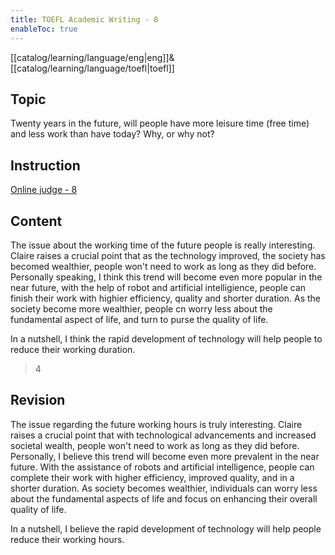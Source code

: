 ```yaml
---
title: TOEFL Academic Writing - 8
enableToc: true
---
```

[[catalog/learning/language/eng|eng]]&
[[catalog/learning/language/toefl|toefl]]

## Topic

Twenty years in the future, will people have more leisure time (free time) and less work than have today? Why, or why not?

## Instruction

[Online judge - 8](https://ibt2-toefl-pt.ets.org/dg?code=A08&_gl=1*1hmxrv6*_gcl_au*ODQ2Mjc5MjE0LjE2ODEyMTE0MzU.*_ga*MTE4NTQ1NjgxNi4xNjgxMjExNDM1*_ga_T2TH8KSGFZ*MTY4NTA5MjM1NS41LjAuMTY4NTA5MjQwNi45LjAuMA..&_ga=2.225473946.181538343.1685082710-1185456816.1681211435)

## Content

The issue about the working time of the future people is really interesting. Claire raises a crucial point that as the technology improved, the society has becomed wealthier, people won't need to work as long as they did before. Personally speaking, I think this trend will become even more popular in the near future, with the help of robot and artificial intelligience, people can finish their work with highier efficiency, quality and shorter duration. As the society become more wealthier, people cn worry less about the fundamental aspect of life, and turn to purse the quality of life.

In a nutshell, I think the rapid development of technology will help people to reduce their working duration.

> 4

## Revision

The issue regarding the future working hours is truly interesting. Claire raises a crucial point that with technological advancements and increased societal wealth, people won't need to work as long as they did before. Personally, I believe this trend will become even more prevalent in the near future. With the assistance of robots and artificial intelligence, people can complete their work with higher efficiency, improved quality, and in a shorter duration. As society becomes wealthier, individuals can worry less about the fundamental aspects of life and focus on enhancing their overall quality of life.

In a nutshell, I believe the rapid development of technology will help people reduce their working hours.

